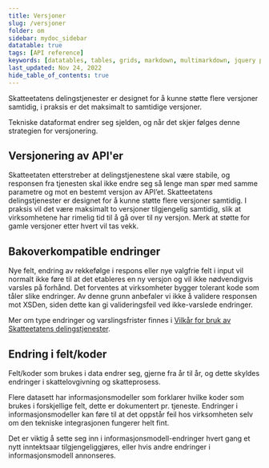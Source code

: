 ```yaml
---
title: Versjoner
slug: /versjoner
folder: om
sidebar: mydoc_sidebar
datatable: true
tags: [API reference]
keywords: [datatables, tables, grids, markdown, multimarkdown, jquery plugins]
last_updated: Nov 24, 2022
hide_table_of_contents: true
---
```

<summary>Skatteetatens delingstjenester er designet for å kunne støtte flere versjoner samtidig, i praksis er det maksimalt to samtidige versjoner.</summary>

Tekniske dataformat endrer seg sjelden, og når det skjer følges denne strategien for versjonering. 

## Versjonering av API'er
Skatteetaten etterstreber at delingstjenestene skal være stabile, og responsen fra tjenesten skal ikke endre seg så lenge man spør med samme parametre og mot en bestemt versjon av API’et. Skatteetatens delingstjenester er designet for å kunne støtte flere versjoner samtidig. I praksis vil det være maksimalt to versjoner tilgjengelig samtidig, slik at virksomhetene har rimelig tid til å gå over til ny versjon. Merk at støtte for gamle versjoner etter hvert vil tas vekk.

## Bakoverkompatible endringer
Nye felt, endring av rekkefølge i respons eller nye valgfrie felt i input vil normalt ikke føre til at det etableres en ny versjon og vil ikke nødvendigvis varsles på forhånd. Det forventes at virksomheter bygger tolerant kode som tåler slike endringer. Av denne grunn anbefaler vi ikke å validere responsen mot XSDen, siden dette kan gi valideringsfeil ved ikke-varslede endringer.

Mer om type endringer og varslingsfrister finnes i [Vilkår for bruk av Skatteetatens delingstjenester](https://www.skatteetaten.no/deling/tilgang/delingstjenester/bruksvilkar-for-delingstjenester/).

## Endring i felt/koder

Felt/koder som brukes i data endrer seg, gjerne fra år til år, og dette skyldes endringer i skattelovgivning og skatteprosess. 

Flere datasett har informasjonsmodeller som forklarer hvilke koder som brukes i forskjellige felt, dette er dokumentert pr. tjeneste. Endringer i informasjonsmodeller kan føre til at det oppstår feil hos virksomheten selv om den tekniske integrasjonen fungerer helt fint. 

Det er viktig å sette seg inn i informasjonsmodell-endringer hvert gang et nytt inntektsaar tilgjengeliggjøres, eller hvis andre endringer i informasjonsmodell annonseres.
